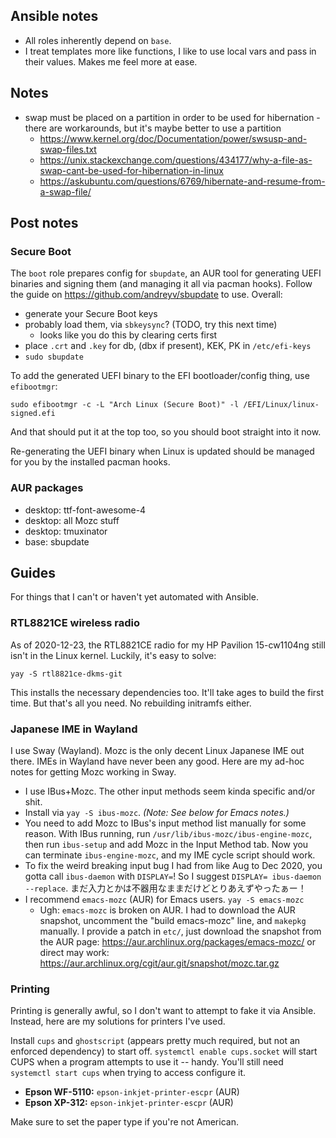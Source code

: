 ## Ansible notes
  * All roles inherently depend on `base`.
  * I treat templates more like functions, I like to use local vars and pass in
    their values. Makes me feel more at ease.

## Notes
  * swap must be placed on a partition in order to be used for hibernation -
    there are workarounds, but it's maybe better to use a partition
    * https://www.kernel.org/doc/Documentation/power/swsusp-and-swap-files.txt
    * https://unix.stackexchange.com/questions/434177/why-a-file-as-swap-cant-be-used-for-hibernation-in-linux
    * https://askubuntu.com/questions/6769/hibernate-and-resume-from-a-swap-file/

## Post notes
### Secure Boot
The `boot` role prepares config for `sbupdate`, an AUR tool for generating UEFI
binaries and signing them (and managing it all via pacman hooks). Follow the
guide on https://github.com/andreyv/sbupdate to use. Overall:

  * generate your Secure Boot keys
  * probably load them, via `sbkeysync`? (TODO, try this next time)
    * looks like you do this by clearing certs first
  * place `.crt` and `.key` for db, (dbx if present), KEK, PK in `/etc/efi-keys`
  * `sudo sbupdate`

To add the generated UEFI binary to the EFI bootloader/config thing, use
`efibootmgr`:

    sudo efibootmgr -c -L "Arch Linux (Secure Boot)" -l /EFI/Linux/linux-signed.efi

And that should put it at the top too, so you should boot straight into it now.

Re-generating the UEFI binary when Linux is updated should be managed for you by
the installed pacman hooks.

### AUR packages
  * desktop: ttf-font-awesome-4
  * desktop: all Mozc stuff
  * desktop: tmuxinator
  * base: sbupdate

## Guides
For things that I can't or haven't yet automated with Ansible.

### RTL8821CE wireless radio
As of 2020-12-23, the RTL8821CE radio for my HP Pavilion 15-cw1104ng still isn't
in the Linux kernel. Luckily, it's easy to solve:

    yay -S rtl8821ce-dkms-git

This installs the necessary dependencies too. It'll take ages to build the first
time. But that's all you need. No rebuilding initramfs either.

### Japanese IME in Wayland
I use Sway (Wayland). Mozc is the only decent Linux Japanese IME out there. IMEs
in Wayland have never been any good. Here are my ad-hoc notes for getting Mozc
working in Sway.

  * I use IBus+Mozc. The other input methods seem kinda specific and/or shit.
  * Install via `yay -S ibus-mozc`. *(Note: See below for Emacs notes.)*
  * You need to add Mozc to IBus's input method list manually for some reason.
    With IBus running, run `/usr/lib/ibus-mozc/ibus-engine-mozc`, then run
    `ibus-setup` and add Mozc in the Input Method tab. Now you can terminate
    `ibus-engine-mozc`, and my IME cycle script should work.
  * To fix the weird breaking input bug I had from like Aug to Dec 2020, you
    gotta call `ibus-daemon` with `DISPLAY=`! So I suggest `DISPLAY= ibus-daemon
    --replace`. まだ入力とかは不器用なままだけどとりあえずやったぁー！
  * I recommend `emacs-mozc` (AUR) for Emacs users. `yay -S emacs-mozc`
    * Ugh: `emacs-mozc` is broken on AUR. I had to download the AUR snapshot,
      uncomment the "build emacs-mozc" line, and `makepkg` manually. I provide a
      patch in `etc/`, just download the snapshot from the AUR page: https://aur.archlinux.org/packages/emacs-mozc/ or direct may work: https://aur.archlinux.org/cgit/aur.git/snapshot/mozc.tar.gz

### Printing
Printing is generally awful, so I don't want to attempt to fake it via Ansible.
Instead, here are my solutions for printers I've used.

Install `cups` and `ghostscript` (appears pretty much required, but not an
enforced dependency) to start off. `systemctl enable cups.socket` will start
CUPS when a program attempts to use it -- handy. You'll still need `systemctl
start cups` when trying to access configure it.

  * **Epson WF-5110:** `epson-inkjet-printer-escpr` (AUR)
  * **Epson XP-312:**  `epson-inkjet-printer-escpr` (AUR)

Make sure to set the paper type if you're not American.
